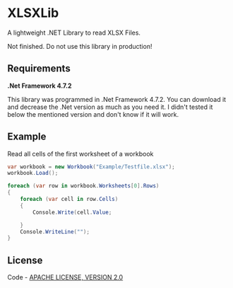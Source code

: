 # XLSXLib
A lightweight .NET Library to read XLSX Files.

<p>Not finished. Do not use this library in production!</p>

<h2>Requirements</h2>
<p><b>.Net Framework 4.7.2</b></p>
<p>This library was programmed in .Net Framework 4.7.2. You can download it and decrease the .Net version as much as you need it. I didn't tested it below the mentioned version and don't know if it will work.</p>

<h2>Example</h2>
<p>Read all cells of the first worksheet of a workbook</p>

```csharp
var workbook = new Workbook("Example/Testfile.xlsx");
workbook.Load();

foreach (var row in workbook.Worksheets[0].Rows)
{
    foreach (var cell in row.Cells)
    {
        Console.Write(cell.Value;

    }
    Console.WriteLine("");
}
```

<h2>License</h2>

<p>Code - <a href="http://www.apache.org/licenses/LICENSE-2.0">APACHE LICENSE, VERSION 2.0</a></p>
